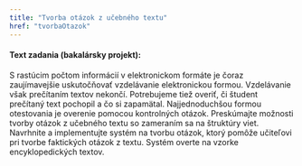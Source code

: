 ```yaml
---
title: "Tvorba otázok z učebného textu"
href: "tvorbaOtazok"
---
```

#### Text zadania (bakalársky projekt):
S rastúcim počtom informácií v elektronickom formáte je čoraz zaujímavejšie uskutočňovať vzdelávanie elektronickou formou. Vzdelávanie však prečítaním textov nekončí. Potrebujeme tiež overiť, či študent prečítaný text pochopil a čo si zapamätal. Najjednoduchšou formou otestovania je overenie pomocou kontrolných otázok. Preskúmajte možnosti tvorby otázok z učebného textu so zameraním sa na štruktúry viet. Navrhnite a implementujte systém na tvorbu otázok, ktorý pomôže učiteľovi pri tvorbe faktických otázok z textu. Systém overte na vzorke encyklopedických textov.